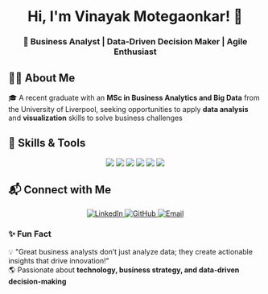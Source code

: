 <h1 align="center">Hi, I'm Vinayak Motegaonkar! 👋</h1>
<h3 align="center">🚀 Business Analyst | Data-Driven Decision Maker | Agile Enthusiast</h3>

## 👨‍💻 **About Me**
🎓 A recent graduate with an **MSc in Business Analytics and Big Data** from the University of Liverpool, seeking opportunities to apply **data analysis** and **visualization** skills to solve business challenges 
## 🚀 **Skills & Tools**
<p align="center">
  <img src="https://img.shields.io/badge/Business%20Analysis-%23007ACC.svg?&style=for-the-badge&logo=business&logoColor=white"/>
  <img src="https://img.shields.io/badge/Salesforce-%2300A1E0.svg?&style=for-the-badge&logo=salesforce&logoColor=white"/>
  <img src="https://img.shields.io/badge/Power%20BI-%23F2C811.svg?&style=for-the-badge&logo=powerbi&logoColor=white"/>
  <img src="https://img.shields.io/badge/JIRA-%230052CC.svg?&style=for-the-badge&logo=jira&logoColor=white"/>
  <img src="https://img.shields.io/badge/SQL-%23CC2927.svg?&style=for-the-badge&logo=microsoftsqlserver&logoColor=white"/>
  <img src="https://img.shields.io/badge/Agile-%23FF5722.svg?&style=for-the-badge&logo=agile&logoColor=white"/>
</p>

## 📬 **Connect with Me**
<p align="center">
  <a href="https://www.linkedin.com/in/vinayakmotegaonkar/" target="_blank">
    <img src="https://img.icons8.com/color/48/000000/linkedin.png" alt="LinkedIn">
  </a>
  <a href="https://github.com/VinayakMotegaonkar" target="_blank">
    <img src="https://img.icons8.com/ios-glyphs/48/000000/github.png" alt="GitHub">
  </a>
  <a href="mailto:vinayakmotegaonkar@gmail.com">
    <img src="https://img.icons8.com/fluency/48/000000/gmail.png" alt="Email">
  </a>
</p>

### ✨ **Fun Fact**
💡 "Great business analysts don’t just analyze data; they create actionable insights that drive innovation!"  
🌎 Passionate about **technology, business strategy, and data-driven decision-making**  
